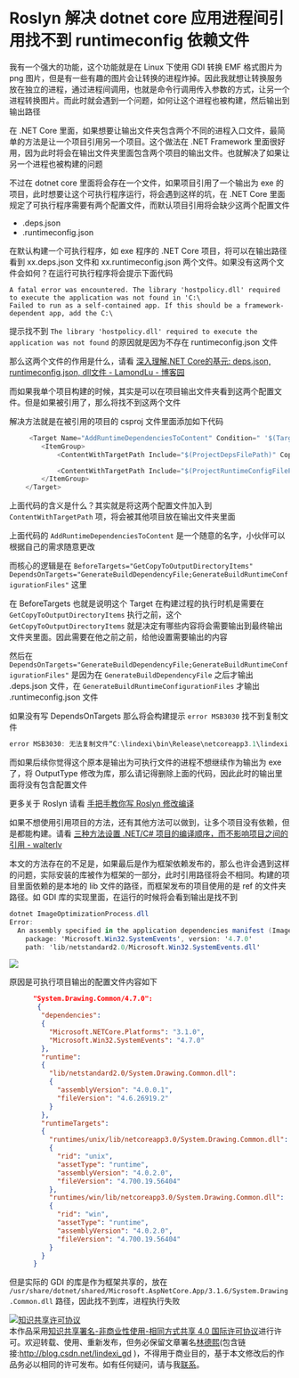 
# Roslyn 解决 dotnet core 应用进程间引用找不到 runtimeconfig 依赖文件

我有一个强大的功能，这个功能就是在 Linux 下使用 GDI 转换 EMF 格式图片为 png 图片，但是有一些有趣的图片会让转换的进程炸掉。因此我就想让转换服务放在独立的进程，通过进程间调用，也就是命令行调用传入参数的方式，让另一个进程转换图片。而此时就会遇到一个问题，如何让这个进程也被构建，然后输出到输出路径

<!--more-->



<!-- 发布 -->

在 .NET Core 里面，如果想要让输出文件夹包含两个不同的进程入口文件，最简单的方法是让一个项目引用另一个项目。这个做法在 .NET Framework 里面很好用，因为此时将会在输出文件夹里面包含两个项目的输出文件。也就解决了如果让另一个进程也被构建的问题

不过在 dotnet core 里面将会存在一个文件，如果项目引用了一个输出为 exe 的项目，此时想要让这个可执行程序运行，将会遇到这样的坑，在 .NET Core 里面规定了可执行程序需要有两个配置文件，而默认项目引用将会缺少这两个配置文件

- .deps.json
- .runtimeconfig.json

在默认构建一个可执行程序，如 exe 程序的 .NET Core 项目，将可以在输出路径看到 xx.deps.json 文件和 xx.runtimeconfig.json 两个文件。如果没有这两个文件会如何？在运行可执行程序将会提示下面代码

```
A fatal error was encountered. The library 'hostpolicy.dll' required to execute the application was not found in 'C:\
Failed to run as a self-contained app. If this should be a framework-dependent app, add the C:\
```

提示找不到 `The library 'hostpolicy.dll' required to execute the application was not found` 的原因就是因为不存在 runtimeconfig.json 文件

那么这两个文件的作用是什么，请看 [深入理解.NET Core的基元: deps.json, runtimeconfig.json, dll文件 - LamondLu - 博客园](https://www.cnblogs.com/lwqlun/p/9704702.html )

而如果我单个项目构建的时候，其实是可以在项目输出文件夹看到这两个配置文件。但是如果被引用了，那么将找不到这两个文件

解决方法就是在被引用的项目的 csproj 文件里面添加如下代码

```csharp
     <Target Name="AddRuntimeDependenciesToContent" Condition=" '$(TargetFrameworkIdentifier)' == '.NETCoreApp'" BeforeTargets="GetCopyToOutputDirectoryItems" DependsOnTargets="GenerateBuildDependencyFile;GenerateBuildRuntimeConfigurationFiles" >
        <ItemGroup>
            <ContentWithTargetPath Include="$(ProjectDepsFilePath)" CopyToOutputDirectory="PreserveNewest" TargetPath="$(ProjectDepsFileName)" />

            <ContentWithTargetPath Include="$(ProjectRuntimeConfigFilePath)" CopyToOutputDirectory="PreserveNewest" TargetPath="$(ProjectRuntimeConfigFileName)" />
        </ItemGroup>
    </Target>
```

上面代码的含义是什么？其实就是将这两个配置文件加入到 `ContentWithTargetPath` 项，将会被其他项目放在输出文件夹里面

上面代码的 `AddRuntimeDependenciesToContent` 是一个随意的名字，小伙伴可以根据自己的需求随意更改

而核心的逻辑是在 `BeforeTargets="GetCopyToOutputDirectoryItems" DependsOnTargets="GenerateBuildDependencyFile;GenerateBuildRuntimeConfigurationFiles"` 这里

在 BeforeTargets 也就是说明这个 Target 在构建过程的执行时机是需要在 `GetCopyToOutputDirectoryItems` 执行之前，这个 `GetCopyToOutputDirectoryItems` 就是决定有哪些内容将会需要输出到最终输出文件夹里面。因此需要在他之前之前，给他设置需要输出的内容

然后在 `DependsOnTargets="GenerateBuildDependencyFile;GenerateBuildRuntimeConfigurationFiles"` 是因为在 `GenerateBuildDependencyFile` 之后才输出 .deps.json 文件，在 `GenerateBuildRuntimeConfigurationFiles` 才输出 .runtimeconfig.json 文件

如果没有写 DependsOnTargets 那么将会构建提示 `error MSB3030` 找不到复制文件

```csharp
error MSB3030: 无法复制文件“C:\lindexi\bin\Release\netcoreapp3.1\lindexi.runtimeconfig.json”，原因是找不到该文件
```

而如果后续你觉得这个原本是输出为可执行文件的进程不想继续作为输出为 exe 了，将 OutputType 修改为库，那么请记得删除上面的代码，因此此时的输出里面将没有包含配置文件

更多关于 Roslyn 请看 [手把手教你写 Roslyn 修改编译](https://blog.lindexi.com/post/roslyn.html )

如果不想使用引用项目的方法，还有其他方法可以做到，让多个项目没有依赖，但是都能构建。请看 [三种方法设置 .NET/C# 项目的编译顺序，而不影响项目之间的引用 - walterlv](https://blog.walterlv.com/post/affects-project-building-order.html )

本文的方法存在的不足是，如果最后是作为框架依赖发布的，那么也许会遇到这样的问题，实际安装的库被作为框架的一部分，此时引用路径将会不相同。构建的项目里面依赖的是本地的 lib 文件的路径，而框架发布的项目使用的是 ref 的文件夹路径。如 GDI 库的实现里面，在运行的时候将会看到输出是找不到

```csharp
dotnet ImageOptimizationProcess.dll
Error:
  An assembly specified in the application dependencies manifest (ImageOptimizationProcess.deps.json) was not found:
    package: 'Microsoft.Win32.SystemEvents', version: '4.7.0'
    path: 'lib/netstandard2.0/Microsoft.Win32.SystemEvents.dll'
```

<!-- ![](image/Roslyn 解决 dotnet core 应用进程间引用找不到 runtimeconfig 依赖文件/Roslyn 解决 dotnet core 应用进程间引用找不到 runtimeconfig 依赖文件0.png) -->

![](http://image.acmx.xyz/lindexi%2F2020931729581851.jpg)

原因是可执行项目输出的配置文件内容如下

```json
      "System.Drawing.Common/4.7.0": 
       {
        "dependencies": 
        {
          "Microsoft.NETCore.Platforms": "3.1.0",
          "Microsoft.Win32.SystemEvents": "4.7.0"
        },
        "runtime": 
        {
          "lib/netstandard2.0/System.Drawing.Common.dll": 
          {
            "assemblyVersion": "4.0.0.1",
            "fileVersion": "4.6.26919.2"
          }
        },
        "runtimeTargets": 
        {
          "runtimes/unix/lib/netcoreapp3.0/System.Drawing.Common.dll": 
          {
            "rid": "unix",
            "assetType": "runtime",
            "assemblyVersion": "4.0.2.0",
            "fileVersion": "4.700.19.56404"
          },
          "runtimes/win/lib/netcoreapp3.0/System.Drawing.Common.dll": 
          {
            "rid": "win",
            "assetType": "runtime",
            "assemblyVersion": "4.0.2.0",
            "fileVersion": "4.700.19.56404"
          }
        }
      }
```

但是实际的 GDI 的库是作为框架共享的，放在 `/usr/share/dotnet/shared/Microsoft.AspNetCore.App/3.1.6/System.Drawing.Common.dll` 路径，因此找不到库，进程执行失败





<a rel="license" href="http://creativecommons.org/licenses/by-nc-sa/4.0/"><img alt="知识共享许可协议" style="border-width:0" src="https://licensebuttons.net/l/by-nc-sa/4.0/88x31.png" /></a><br />本作品采用<a rel="license" href="http://creativecommons.org/licenses/by-nc-sa/4.0/">知识共享署名-非商业性使用-相同方式共享 4.0 国际许可协议</a>进行许可。欢迎转载、使用、重新发布，但务必保留文章署名[林德熙](http://blog.csdn.net/lindexi_gd)(包含链接:http://blog.csdn.net/lindexi_gd )，不得用于商业目的，基于本文修改后的作品务必以相同的许可发布。如有任何疑问，请与我[联系](mailto:lindexi_gd@163.com)。